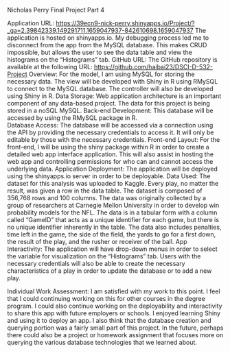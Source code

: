 Nicholas Perry
Final Project Part 4

Application URL:
https://39ecn9-nick-perry.shinyapps.io/Project/?_ga=2.39842339.149291711.1659047937-842610698.1659047937
The application is hosted on shinyapps.io. My debugging process led me to disconnect from the app from the MySQL database. This makes CRUD impossible, but allows the user to see the data table and view the histograms on the “Histograms” tab.
GitHub URL:
The GitHub repository is available at the following URL: https://github.com/haibai23/DSCI-D-532-Project
Overview:
For the model, I am using MySQL for storing the necessary data. The view will be developed with Shiny in R using RMySQL to connect to the MySQL database. The controller will also be developed using Shiny in R.
Data Storage:
Web application architecture is an important component of any data-based project. The data for this project is being stored in a noSQL MySQL. 
Back-end Development:
This database will be accessed by using the RMySQL package in R.  
Database Access:
The database will be accessed via a connection using the API by providing the necessary credentials to access it. It will only be editable by those with the necessary credentials. 
Front-end Layout:
For the front-end, I will be using the shiny package within R in order to create a detailed web app interface application. This will also assist in hosting the web app and controlling permissions for who can and cannot access the underlying data. 
Application Deployment:
The application will be deployed using the shinyapps.io server in order to be deployable. 
Data Used:
The dataset for this analysis was uploaded to Kaggle. Every play, no matter the result, was given a row in the data table. The dataset is composed of 356,768 rows and 100 columns. The data was originally collected by a group of researchers at Carnegie Mellon University in order to develop win probability models for the NFL. The data is in a tabular form with a column called “GameID” that acts as a unique identifier for each game, but there is no unique identifier inherently in the table. The data also includes penalties, time left in the game, the side of the field, the yards to go for a first down, the result of the play, and the rusher or receiver of the ball.
App Interactivity:
The application will have drop-down menus in order to select the variable for visualization on the “Histograms” tab. Users with the necessary credentials will also be able to create the necessary characteristics of a play in order to update the database or to add a new play. 

Individual Work Assessment:
I am satisfied with my work to this point. I feel that I could continuing working on this for other courses in the degree program. I could also continue working on the deployability and interactivity to share this app with future employers or schools. I enjoyed learning Shiny and using it to deploy an app. I also think that the database creation and querying portion was a fairly small part of this project. In the future, perhaps there could also be a project or homework assignment that focuses more on querying the various database technologies that we learned about. 
